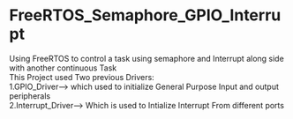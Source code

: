 # FreeRTOS_Semaphore_GPIO_Interrupt
Using FreeRTOS to control a task using semaphore and Interrupt along side with another continuous Task  
This Project used Two previous Drivers:  
1.GPIO_Driver--> which used to initialize General Purpose Input and output peripherals  
2.Interrupt_Driver--> Which is used to Intialize Interrupt From different ports  
